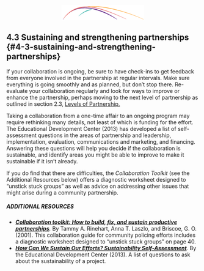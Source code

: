 <div style="text-align:center"><img src="/logo/Connectedlib-Logo-Graph.png"></div>

## 4.3 Sustaining and strengthening partnerships {#4-3-sustaining-and-strengthening-partnerships}

If your collaboration is ongoing, be sure to have check-ins to get feedback from everyone involved in the partnership at regular intervals. Make sure everything is going smoothly and as planned, but don’t stop there. Re-evaluate your collaboration regularly and look for ways to improve or enhance the partnership, perhaps moving to the next level of partnership as outlined in section 2.3, <a href="../2_what_is_a_community_partnership/23_levels_of_partnership.md">Levels of Partnership.</a>

Taking a collaboration from a one-time affair to an ongoing program may require rethinking many details, not least of which is funding for the effort. The Educational Development Center (2013) has developed a list of self-assessment questions in the areas of partnership and leadership, implementation, evaluation, communications and marketing, and financing. Answering these questions will help you decide if the collaboration is sustainable, and identify areas you might be able to improve to make it sustainable if it isn’t already.

If you do find that there are difficulties, the _Collaboration Toolkit_ (see the Additional Resources below) offers a diagnostic worksheet designed to “unstick stuck groups” as well as advice on addressing other issues that might arise during a community partnership.
 

<div class="table-format additional-resources"><h5><span class="title">ADDITIONAL RESOURCES</span></h5><ul><li><i><a href="http://www.cops.usdoj.gov/html/cd_rom/sro/FinalCDPubs/CollaborationToolkit.pdf"><b>Collaboration toolkit: How to build, fix, and sustain productive partnerships</b></a>.</i> By Tammy A. Rinehart, Anna T. Laszlo, and Briscoe, G. O. (2001). This collaboration guide for community policing efforts includes a diagnostic worksheet designed to “unstick stuck groups” on page 40.</li><li><i><a href="http://www.promoteprevent.org/content/how-can-we-sustain-our-efforts-sustainability-self-assessment"><b>How Can We Sustain Our Efforts? Sustainability Self-Assessment</b></a>.</i> By the Educational Development Center (2013). A list of questions to ask about the sustainability of a project.</li></ul></div>